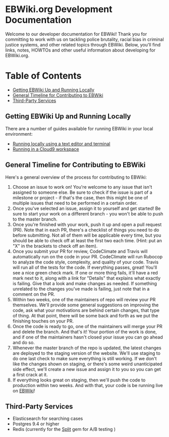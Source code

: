 # EBWiki.org Development Documentation

Welcome to our developer documentation for EBWiki!  Thank you for committing to work with us on tackling police brutality, racial bias in criminal justice systems, and other related topics through EBWiki. Below, you'll find links, notes, HOWTOs and other useful information about developing for EBWiki.org. 

# Table of Contents
* [Getting EBWiki Up and Running Locally](#getting-ebwiki-up-and-running-locally)
* [General Timeline for Contributing to EBWiki](#general-timeline-for-contributing-to-ebwiki)
* [Third-Party Services](#third-party-services) 

## Getting EBWiki Up and Running Locally

There are a number of guides available for running EBWiki in your local environment:
* [Running locally using a text editor and terminal](SETUP_LOCALLY.md)
* [Running in a Cloud9 workspace](https://github.com/EBWiki/EBWiki/wiki/Running-EB-Wiki-development-environment-on-Cloud9-(WIP))

## General Timeline for Contributing to EBWiki

Here's a general overview of the process for contributing to EBWiki:

1. Choose an issue to work on!  You're welcome to any issue that isn't assigned to someone else.  Be sure to check if the issue is part of a milestone or project - if that's the case, then this might be one of multiple issues that need to be performed in a certain order.  
2. Once you've selected an issue, assign it to yourself and get started!  Be sure to start your work on a different branch - you won't be able to push to the master branch.
3. Once you're finished with your work, push it up and open a pull request (PR).  Note that in each PR, there's a checklist of things you need to do before submitting.  Not all of them will be applicable every time, but you should be able to check off at least the first two each time. (Hint: put an "X" in the brackets to check off an item).
4. Once you submit your PR for review, CodeClimate and Travis will automatically run on the code in your PR.  CodeClimate will run Rubocop to analyze the code style, complexity, and quality of your code.  Travis will run all of the tests for the code.  If everything passes, great!  You'll see a nice green check mark.  If one or more thing fails, it'll have a red mark next to it, along with a link for "Details" that explains what exactly is failing.  Give that a look and make changes as needed.  If something unrelated to the changes you've made is failing, just note that in a comment on the PR.
5.  Within two weeks, one of the maintainers of repo will review your PR themselves.  We'll provide some general suggestions on improving the code, ask what your motivations are behind certain changes, that type of thing.  At that point, there will be some back and forth as we put the finishing touches on your PR.
6.  Once the code is ready to go, one of the maintainers will merge your PR and delete the branch.  And that's it!  Your portion of the work is done, and if one of the maintainers hasn't closed your issue you can go ahead and do so.  
7. Whenever the master branch of the repo is updated, the latest changes are deployed to the staging version of the website.  We'll use staging to do one last check to make sure everything is still working.  If we don't like the changes shown on staging, or there's some weird unanticipated side effect, we'll create a new issue and assign it to you so you can get a first crack at it.
8. If everything looks great on staging, then we'll push the code to production within two weeks.  And with that, your code is be running live on [EBWiki](ebwiki.org)!

## Third-Party Services
* Elasticsearch for searching cases
* Postgres 9.4 or higher
* Redis (currently for the [Split](https://github.com/splitrb/split) gem for A/B testing )
